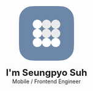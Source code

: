 <p align="center">
    <img alt="sspzoa" src="public/images/sspzoa_logo.png" width="144">
    <p align="center">
        <strong style="font-size: 24px;">I'm Seungpyo Suh</strong>
        <br />
        <span>Mobile / Frontend Engineer</span>
    </p>
</p>